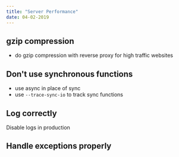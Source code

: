 ```yaml
---
title: "Server Performance"
date: 04-02-2019
---
```


## gzip compression

- do gzip compression with reverse proxy for high traffic websites

## Don't use synchronous functions

- use async in place of sync
- use `--trace-sync-io` to track sync functions

## Log correctly

Disable logs in production

## Handle exceptions properly
